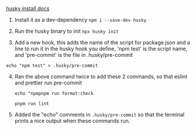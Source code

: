 [husky install docs](https://typicode.github.io/husky/get-started.html)

1. Install it as a dev-dependency
   `npm i --save-dev husky`

2. Run the husky binary to init
   `npx husky init`

3. Add a new hook, this adds the name of the script for package.json and a line to run it in the husky hook you define, 'npm test' is the script name, and 'pre-commit' is the file in .husky/pre-commit

`echo "npm test" > .husky/pre-commit`

4.  Ran the above command twice to add these 2 commands, so that eslint and prettier run pre-commit

    `echo "npmpnpm run format:check`

    `pnpm run lint`

5.  Added the "echo" comments in `.husky/pre-commit` so that the terminal prints a nice output when these commands run.
